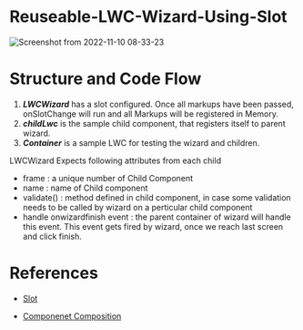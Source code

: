 # Reuseable-LWC-Wizard-Using-Slot

![Screenshot from 2022-11-10 08-33-23](https://user-images.githubusercontent.com/22127564/201043606-056f8dac-cd79-4e77-99d5-7a30ced315b6.png)

# Structure and Code Flow

1. ***LWCWizard*** has a slot configured. Once all markups have been passed, onSlotChange will run and all Markups will be registered in Memory. 
2. ***childLwc*** is the sample child component, that registers itself to parent wizard.
3. ***Container*** is a sample LWC for testing the wizard and children.

LWCWizard Expects following attributes from each child
- frame : a unique number of Child Component
- name : name of Child component
- validate() : method defined in child component, in case some validation needs to be called by wizard on a perticular child component 
- handle onwizardfinish event : the parent container of wizard will handle this event. This event gets fired by wizard, once we reach last screen and click finish.

# References

- [Slot](https://developer.salesforce.com/docs/component-library/documentation/en/lwc/create_components_slots)

- [Componenet Composition](https://developer.salesforce.com/docs/component-library/documentation/en/lwc/lwc.create_components_best_composition)
